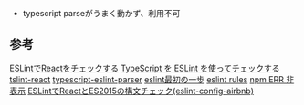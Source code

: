 * typescript parseがうまく動かず、利用不可


## 参考

[ESLintでReactをチェックする][*1]
[TypeScript を ESLint を使ってチェックする][*2]
[tslint-react][*3]
[typescript-eslint-parser][*4]
[eslint最初の一歩][*5]
[eslint rules][*6]
[npm ERR 非表示][*7]
[ESLintでReactとES2015の構文チェック(eslint-config-airbnb)][*8]

[*1]:http://qiita.com/trapple/items/b2304ca3cd8c09c16705
[*2]:http://smart.ataglance.jp/2016-01-21-check-typescript-with-eslint/
[*3]:https://github.com/palantir/tslint-react
[*4]:https://github.com/eslint/typescript-eslint-parser
[*5]:http://qiita.com/mysticatea/items/f523dab04a25f617c87d
[*6]:http://eslint.org/docs/rules/
[*7]:http://sota1235.hatenablog.com/entry/2016/08/06/210659
[*8]:http://dackdive.hateblo.jp/entry/2016/05/13/094000